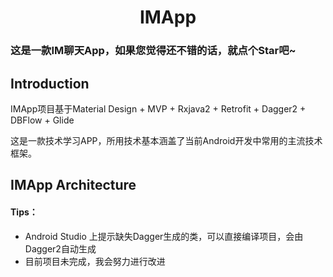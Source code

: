 <h1 align="center">IMApp</h1>

### 这是一款IM聊天App，如果您觉得还不错的话，就点个Star吧~

## Introduction

IMApp项目基于Material Design + MVP + Rxjava2 + Retrofit + Dagger2 + DBFlow + Glide

这是一款技术学习APP，所用技术基本涵盖了当前Android开发中常用的主流技术框架。

## IMApp Architecture


#### Tips：
- Android Studio 上提示缺失Dagger生成的类，可以直接编译项目，会由Dagger2自动生成
- 目前项目未完成，我会努力进行改进
